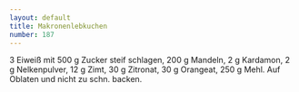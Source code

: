```yaml
---
layout: default
title: Makronenlebkuchen
number: 187
---
```


3 Eiweiß mit 500 g Zucker steif schlagen, 200 g Mandeln, 2 g Kardamon, 2 g Nelkenpulver, 12 g Zimt, 30 g Zitronat, 30 g Orangeat, 250 g Mehl. Auf Oblaten und nicht zu schn. backen.